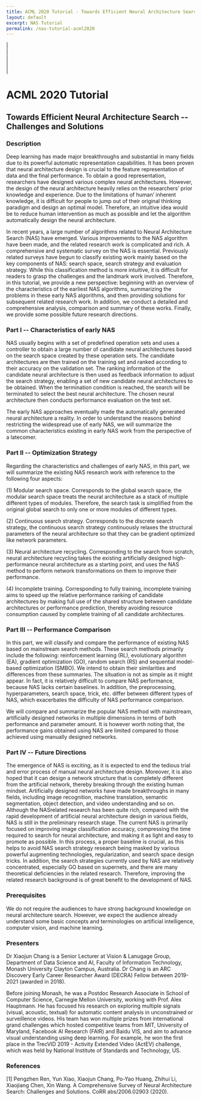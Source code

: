 ```yaml
---
title: ACML 2020 Tutorial - Towards Efficient Neural Architecture Search -- Challenges and Solutions
layout: default
excerpt: NAS Tutorial
permalink: /nas-tutorial-acml2020
---
```


| <a href="mailto:cxj273@gmail.com" target="_blank" style="text-align:center; display:block"><i class="fa fa-envelope ai-3x"></i></a> | <a href="{{ site.google_scholar_url }}" target="_blank" style="text-align:center; display:block"><i class="fa fa-google ai-3x"></i></a> | <a href="https://linkedin.com/in/{{ site.linkedin_username }}" target="_blank" style="text-align:center; display:block"><i class="fa fa-linkedin ai-3x"></i></a> | <a href="https://research.monash.edu/en/persons/xiaojun-chang" target="_blank" style="text-align:center; display:block"><i class="fa fa-graduation-cap ai-3x"></i></a> |
  
# ACML 2020 Tutorial
## Towards Efficient Neural Architecture Search -- Challenges and Solutions

### Description
Deep learning has made major breakthroughs and substantial in many fields due to its powerful automatic representation capabilities. It has been proven that neural architecture design is crucial to the feature representation of data and the final performance. To obtain a good representation, researchers have designed various complex neural architectures. However, the design of the neural architecture heavily relies on the researchers’ prior knowledge and experience. Due to the limitations of human’ inherent knowledge, it is difficult for people to jump out of their original thinking paradigm and design an optimal model. Therefore, an intuitive idea would be to reduce human intervention as much as possible and let the algorithm automatically design the neural architecture.

In recent years, a large number of algorithms related to Neural Architecture Search (NAS) have emerged. Various improvements to the NAS algorithm have been made, and the related research work is complicated and rich. A comprehensive and systematic survey on the NAS is essential. Previously related surveys have begun to classify existing work mainly based on the key components of NAS: search space, search strategy and evaluation strategy. While this classification method is more intuitive, it is difficult for readers to grasp the challenges and the landmark work involved. Therefore, in this tutorial, we provide a new perspective: beginning with an overview of the characteristics of the earliest NAS algorithms, summarizing the problems in these early NAS algorithms, and then providing solutions for subsequent related research work. In addition, we conduct a detailed and comprehensive analysis, comparison and summary of these works. Finally, we provide some possible future research directions.

### Part I -- Characteristics of early NAS
NAS usually begins with a set of predefined operation sets and uses a controller to obtain a large number of candidate neural architectures based on the search space created by these operation sets. The candidate architectures are then trained on the training set and ranked according to their accuracy on the validation set. The ranking information of the candidate neural architecture is then used as feedback information to adjust the search strategy, enabling a set of new candidate neural architectures to be obtained. When the termination condition is reached, the search will be terminated to select the best neural architecture. The chosen neural architecture then conducts performance evaluation on the test set.

The early NAS approaches eventually made the automatically generated neural architecture a reality. In order to understand the reasons behind restricting the widespread use of early NAS, we will summarize the common characteristics existing in early NAS work from the perspective of a latecomer.

### Part II -- Optimization Strategy
Regarding the characteristics and challenges of early NAS, in this part, we will summarize the existing NAS research work with reference to the following four aspects:

(1) Modular search space. Corresponds to the global search space, the modular search space treats the neural architecture as a stack of multiple different types of modules. Therefore, the search task is simplified from the original global search to only one or more modules of different types.

(2) Continuous search strategy. Corresponds to the discrete search strategy, the continuous search strategy continuously relaxes the structural parameters of the neural architecture so that they can be gradient optimized like network parameters.

(3) Neural architecture recycling. Corresponding to the search from scratch, neural architecture recycling takes the existing artificially designed high-performance neural architecture as a starting point, and uses the NAS method to perform network transformations on them to improve their performance.

(4) Incomplete training. Corresponding to fully training, incomplete training aims to speed up the relative performance ranking of candidate architectures by making full use of the shared structure between candidate architectures or performance prediction, thereby avoiding resource consumption caused by complete training of all candidate architectures.

### Part III -- Performance Comparison
In this part, we will classify and compare the performance of existing NAS based on mainstream search methods. These search methods primarily include the following: reinforcement learning (RL), evolutionary algorithm (EA), gradient optimization (GO), random search (RS) and sequential model-based optimization (SMBO). We intend to obtain their similarities and differences from these summaries. The situation is not as simple as it might appear. In fact, it is relatively difficult to compare NAS performance, because NAS lacks certain baselines. In addition, the preprocessing, hyperparameters, search space, trick, etc. differ between different types of NAS, which exacerbates the difficulty of NAS performance comparison.

We will compare and summarize the popular NAS method with mainstream, artificially designed networks in multiple dimensions in terms of both performance and parameter amount. It is however worth noting that, the performance gains obtained using NAS are limited compared to those achieved using manually designed networks.

### Part IV -- Future Directions
The emergence of NAS is exciting, as it is expected to end the tedious trial and error process of manual neural architecture design. Moreover, it is also hoped that it can design a network structure that is completely different from the artificial network, thereby breaking through the existing human mindset. Artificially designed networks have made breakthroughs in many fields, including image recognition, machine translation, semantic segmentation, object detection, and video understanding and so on. Although the NASrelated research has been quite rich, compared with the rapid development of artificial neural architecture design in various fields, NAS is still in the preliminary research stage. The current NAS is primarily focused on improving image classification accuracy, compressing the time required to search for neural architecture, and making it as light and easy to promote as possible. In this process, a proper baseline is crucial, as this helps to avoid NAS search strategy research being masked by various powerful augmenting technologies, regularization, and search space design tricks. In addition, the search strategies currently used by NAS are relatively concentrated, especially GO based on supernets, and there are many theoretical deficiencies in the related research. Therefore, improving the related research background is of great benefit to the development of NAS.

### Prerequisites
We do not require the audiences to have strong background knowledge on neural architecture search. However, we expect the audience already understand some basic concepts and terminologies on artificial intelligence, computer vision, and machine learning.

### Presenters
Dr Xiaojun Chang is a Senior Lecturer at Vision & Lanugage Group, Department of Data Science and AI, Faculty of Information Technology, Monash University Clayton Campus, Australia. Dr Chang is an ARC Discovery Early Career Researcher Award (DECRA) Fellow between 2019-2021 (awarded in 2018).

Before joining Monash, he was a Postdoc Research Associate in School of Computer Science, Carnegie Mellon University, working with Prof. Alex Hauptmann. He has focused his research on exploring multiple signals (visual, acoustic, textual) for automatic content analysis in unconstrained or surveillence videos. His team has won multiple prizes from international grand challenges which hosted competitive teams from MIT, University of Maryland, Facebook AI Research (FAIR) and Baidu VIS, and aim to advance visual understanding using deep learning. For example, he won the first place in the TrecVID 2019 - Activity Extended Video (ActEV) challenge, which was held by National Institute of Standards and Technology, US.

### References
[1] Pengzhen Ren, Yun Xiao, Xiaojun Chang, Po-Yao Huang, Zhihui Li, Xiaojiang Chen, Xin Wang. A Comprehensive Survey of Neural Architecture Search: Challenges and Solutions. CoRR abs/2006.02903 (2020).
